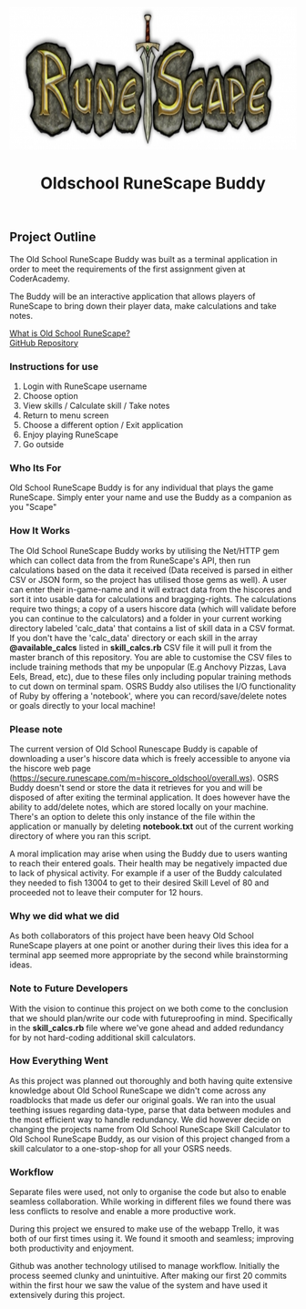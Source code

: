 <p align="center">
  <img width="1050" height="250" src=./osrs.jpg></p>
  
<h1 align="center"> 
Oldschool RuneScape Buddy
</h1>
<br>

## Project Outline

The Old School RuneScape Buddy was built as a terminal application in order to meet the requirements of the first assignment given at CoderAcademy.

The Buddy will be an interactive application that allows players of RuneScape to bring down their player data, make calculations and take notes.

[What is Old School RuneScape?](https://oldschool.runescape.wiki/w/Old_School_RuneScape)<br>
[GitHub Repository](https://github.com/timwaldron/osrs-calc)<br>

### Instructions for use

1. Login with RuneScape username
2. Choose option
3. View skills / Calculate skill / Take notes
4. Return to menu screen
5. Choose a different option / Exit application
6. Enjoy playing RuneScape
7. Go outside

### Who Its For

Old School RuneScape Buddy is for any individual that plays the game RuneScape. Simply enter your name and use the Buddy as a companion as you "Scape"

### How It Works
The Old School RuneScape Buddy works by utilising the Net/HTTP gem which can collect data from the from RuneScape's API, then run calculations based on the data it received (Data received is parsed in either CSV or JSON form, so the project has utilised those gems as well). A user can enter their in-game-name and it will extract data from the hiscores and sort it into usable data for calculations and bragging-rights. The calculations require two things; a copy of a users hiscore data (which will validate before you can continue to the calculators) and a folder in your current working directory labeled 'calc_data' that contains a list of skill data in a CSV format. If you don't have the 'calc_data' directory or each skill in the array **@available_calcs** listed in **skill_calcs.rb** CSV file it will pull it from the master branch of this repository. You are able to customise the CSV files to include training methods that my be unpopular (E.g Anchovy Pizzas, Lava Eels, Bread, etc), due to these files only including popular training methods to cut down on terminal spam. OSRS Buddy also utilises the I/O functionality of Ruby by offering a 'notebook', where you can record/save/delete notes or goals directly to your local machine!

### Please note

The current version of Old School Runescape Buddy is capable of downloading a user's hiscore data which is freely accessible to anyone via the hiscore web page (https://secure.runescape.com/m=hiscore_oldschool/overall.ws). OSRS Buddy doesn't send or store the data it retrieves for you and will be disposed of after exiting the terminal application. It does however have the ability to add/delete notes, which are stored locally on your machine. There's an option to delete this only instance of the file within the application or manually by deleting **notebook.txt** out of the current working directory of where you ran this script.<br>

A moral implication may arise when using the Buddy due to users wanting to reach their entered goals. Their health may be negatively impacted due to lack of physical activity.
For example if a user of the Buddy calculated they needed to fish 13004 to get to their desired Skill Level of 80 and proceeded not to leave their computer for 12 hours.

### Why we did what we did
As both collaborators of this project have been heavy Old School RuneScape players at one point or another during their lives this idea for a terminal app seemed more appropriate by the second while brainstorming ideas. 

### Note to Future Developers

With the vision to continue this project on we both come to the conclusion that we should plan/write our code with futureproofing in mind. Specifically in the **skill_calcs.rb** file where we've gone ahead and added redundancy for by not hard-coding additional skill calculators.

### How Everything Went

As this project was planned out thoroughly and both having quite extensive knowledge about Old School RuneScape we didn't come across any roadblocks that made us defer our original goals. We ran into the usual teething issues regarding data-type, parse that data between modules and the most efficient way to handle redundancy. We did however decide on changing the projects name from Old School RuneScape Skill Calculator to Old School RuneScape Buddy, as our vision of this project changed from a skill calculator to a one-stop-shop for all your OSRS needs.

### Workflow

Separate files were used, not only to organise the code but also to enable seamless collaboration. While working in different files we found there was less conflicts to resolve and enable a more productive work.

During this project we ensured to make use of the webapp Trello, it was both of our first times using it. We found it smooth and seamless; improving both productivity and enjoyment.

Github was another technology utilised to manage workflow. Initially the process seemed clunky and unintuitive. After making our first 20 commits within the first hour we saw the value of the system and have used it extensively during this project.
